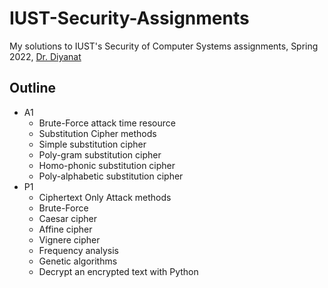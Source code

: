 # IUST-Security-Assignments
My solutions to IUST's Security of Computer Systems assignments, Spring 2022, [Dr. Diyanat](https://scholar.google.com/citations?user=DfuLFQ0AAAAJ&hl=en)


## Outline

- A1
	- Brute-Force attack time resource
	- Substitution Cipher methods
	- Simple substitution cipher
	- Poly-gram substitution cipher
	- Homo-phonic substitution cipher
	- Poly-alphabetic substitution cipher
- P1
	- Ciphertext Only Attack methods
	- Brute-Force
	- Caesar cipher
	- Affine cipher
	- Vignere cipher
	- Frequency analysis
	- Genetic algorithms
	- Decrypt an encrypted text with Python

